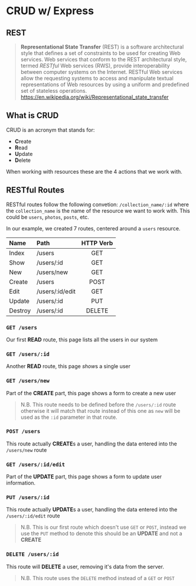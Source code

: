 # CRUD w/ Express

## REST

> **Representational State Transfer** (REST) is a software architectural style that defines a set of constraints to be used for creating Web services. Web services that conform to the REST architectural style, termed _RESTful_ Web services (RWS), provide interoperability between computer systems on the Internet. RESTful Web services allow the requesting systems to access and manipulate textual representations of Web resources by using a uniform and predefined set of stateless operations.
> <https://en.wikipedia.org/wiki/Representational_state_transfer>

## What is CRUD

CRUD is an acronym that stands for:

- **C**reate
- **R**ead
- **U**pdate
- **D**elete

When working with resources these are the 4 actions that we work with.

## RESTful Routes

RESTful routes follow the following convetion: `/collection_name/:id` where the `collection_name` is the name of the resource we want to work with. This could be `users`, `photos`, `posts`, etc.

In our example, we created 7 routes, centered around a `users` resource.

| Name    | Path            | HTTP Verb |
| :------ | :-------------- | :-------: |
| Index   | /users          |    GET    |
| Show    | /users/:id      |    GET    |
| New     | /users/new      |    GET    |
| Create  | /users          |   POST    |
| Edit    | /users/:id/edit |    GET    |
| Update  | /users/:id      |    PUT    |
| Destroy | /users/:id      |  DELETE   |

### `GET /users`

Our first **READ** route, this page lists all the users in our system

### `GET /users/:id`

Another **READ** route, this page *show*s a single user

### `GET /users/new`

Part of the **CREATE** part, this page shows a form to create a new user

> N.B. This route needs to be defined before the `/users/:id` route otherwise it will match that route instead of this one as `new` will be used as the `:id` parameter in that route.

### `POST /users`

This route actually **CREATE**s a user, handling the data entered into the `/users/new` route

### `GET /users/:id/edit`

Part of the **UPDATE** part, this page shows a form to update user information.

### `PUT /users/:id`

This route actually **UPDATE**s a user, handling the data entered into the `/users/:id/edit` route

> N.B. This is our first route which doesn't use `GET` or `POST`, instead we use the `PUT` method to denote this should be an **UPDATE** and not a **CREATE**

### `DELETE /users/:id`

This route will **DELETE** a user, removing it's data from the server.

> N.B. This route uses the `DELETE` method instead of a `GET` or `POST`

